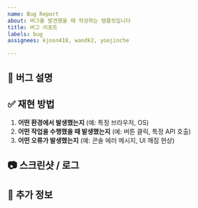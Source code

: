 ```yaml
---
name: Bug Report
about: 버그를 발견했을 때 작성하는 템플릿입니다
title: 버그 리포트
labels: bug
assignees: kjoon418, wandk2, yoojinche

---
```


## 🐞 버그 설명
<!-- 발견한 버그에 대한 명확한 설명을 작성해주세요. -->

## ✅ 재현 방법
1. **어떤 환경에서 발생했는지** (예: 특정 브라우저, OS)
2. **어떤 작업을 수행했을 때 발생했는지** (예: 버튼 클릭, 특정 API 호출)
3. **어떤 오류가 발생했는지** (예: 콘솔 에러 메시지, UI 깨짐 현상)

## 📷 스크린샷 / 로그
<!-- 필요하면 관련 스크린샷 또는 로그를 추가해주세요. -->

## 🚀 추가 정보
<!-- 기타 참고할 사항이 있다면 작성해주세요. -->
